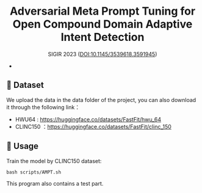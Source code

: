 
<div align="center">
<h1>Adversarial Meta Prompt Tuning for Open Compound Domain Adaptive Intent Detection</h1>

SIGIR 2023 ([DOI:10.1145/3539618.3591945](https://dl.acm.org/doi/pdf/10.1145/3539618.3591945))

</div>

- 

## 🤝 Dataset

We upload the data in the data folder of the project, you can also download it through the following link：

- HWU64 : https://huggingface.co/datasets/FastFit/hwu_64
- CLINC150 ：https://huggingface.co/datasets/FastFit/clinc_150

## 💪 Usage

Train the model by CLINC150 dataset:

```
bash scripts/AMPT.sh
```

This program also contains a test part.


